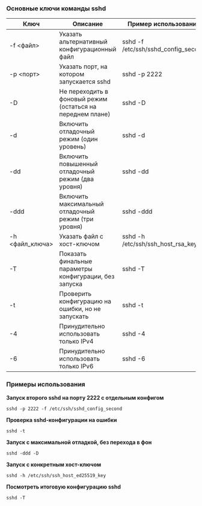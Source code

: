 ### **Основные ключи команды sshd**

|**Ключ**|**Описание**|**Пример использования**|
|---|---|---|
|-f <файл>|Указать альтернативный конфигурационный файл|sshd -f /etc/ssh/sshd_config_second|
|-p <порт>|Указать порт, на котором запускается sshd|sshd -p 2222|
|-D|Не переходить в фоновый режим (остаться на переднем плане)|sshd -D|
|-d|Включить отладочный режим (один уровень)|sshd -d|
|-dd|Включить повышенный отладочный режим (два уровня)|sshd -dd|
|-ddd|Включить максимальный отладочный режим (три уровня)|sshd -ddd|
|-h <файл_ключа>|Указать файл с хост-ключом|sshd -h /etc/ssh/ssh_host_rsa_key|
|-T|Показать финальные параметры конфигурации, без запуска|sshd -T|
|-t|Проверить конфигурацию на ошибки, но не запускать|sshd -t|
|-4|Принудительно использовать только IPv4|sshd -4|
|-6|Принудительно использовать только IPv6|sshd -6|

### **Примеры использования**

**Запуск второго sshd на порту 2222 с отдельным конфигом**
```
sshd -p 2222 -f /etc/ssh/sshd_config_second
```

**Проверка sshd-конфигурации на ошибки**
```
sshd -t
```

**Запуск с максимальной отладкой, без перехода в фон**
```
sshd -ddd -D
```

**Запуск с конкретным хост-ключом**
```
sshd -h /etc/ssh/ssh_host_ed25519_key
```

**Посмотреть итоговую конфигурацию sshd**
```
sshd -T
```
